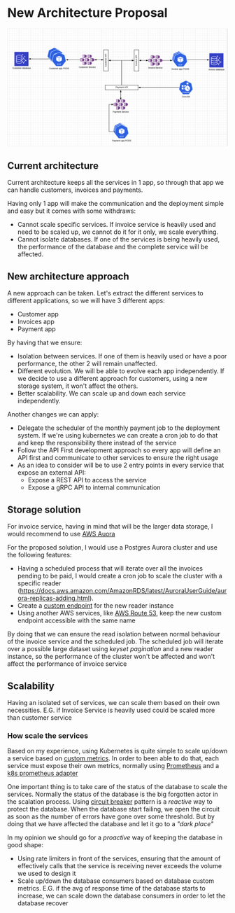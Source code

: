 # New Architecture Proposal 

![Architecture version 2.0](anteus_architecture_2.0.png)

## Current architecture
Current architecture keeps all the services in 1 app, so through that app we can handle customers, invoices and payments.

Having only 1 app will make the communication and the deployment simple and easy but it comes with some withdraws:
* Cannot scale specific services. If invoice service is heavily used and need to be scaled up, we cannot do it for it only, we scale everything.
* Cannot isolate databases. If one of the services is being heavily used, the performance of the database and the complete service will be affected.

## New architecture approach
A new approach can be taken. Let's extract the different services to different applications, so we will have 3 different apps:
* Customer app
* Invoices app
* Payment app

By having that we ensure:
* Isolation between services. If one of them is heavily used or have a poor performance, the other 2 will remain unaffected.
* Different evolution. We will be able to evolve each app independently. If we decide to use a different approach for customers, using a new storage system, it won't affect the others.
* Better scalability. We can scale up and down each service independently.

Another changes we can apply:
* Delegate the scheduler of the monthly payment job to the deployment system. If we're using kubernetes we can create a cron job to do that and keep the responsibility there instead of the service
* Follow the API First development approach so every app will define an API first and communicate to other services to ensure the right usage
* As an idea to consider will be to use 2 entry points in every service that expose an external API:
  * Expose a REST API to access the service
  * Expose a gRPC API to internal communication

## Storage solution
For invoice service, having in mind that will be the larger data storage, I would recommend to use [AWS Auora](https://aws.amazon.com/rds/aurora/)

For the proposed solution, I would use a Postgres Aurora cluster and use the following features:
* Having a scheduled process that will iterate over all the invoices pending to be paid, I would create a cron job to scale the cluster with a specific reader (https://docs.aws.amazon.com/AmazonRDS/latest/AuroraUserGuide/aurora-replicas-adding.html).
* Create a [custom endpoint](https://docs.aws.amazon.com/AmazonRDS/latest/AuroraUserGuide/Aurora.Overview.Endpoints.html#aurora-custom-endpoint-creating) for the new reader instance
* Using another AWS services, like [AWS Route 53](https://aws.amazon.com/route53/), keep the new custom endpoint accessible with the same name

By doing that we can ensure the read isolation between normal behaviour of the invoice service and the scheduled job. The scheduled job will iterate over a possible large dataset using *keyset pagination* and a new reader instance, 
so the performance of the cluster won't be affected and won't affect the performance of invoice service


## Scalability
Having an isolated set of services, we can scale them based on their own necessities. E.G. if Invoice Service is heavily used could be scaled more than customer service

### How scale the services
Based on my experience, using Kubernetes is quite simple to scale up/down a service based on [custom metrics](https://learnk8s.io/autoscaling-apps-kubernetes). 
In order to been able to do that, each service must expose their own metrics, normally using [Prometheus](https://prometheus.io/) and a [k8s prometheus adapter](https://github.com/kubernetes-sigs/prometheus-adapter)

One important thing is to take care of the status of the database to scale the services. Normally the status of the database is the big forgotten actor in the scalation process. 
Using [circuit breaker](https://martinfowler.com/bliki/CircuitBreaker.html) pattern is a *reactive* way to protect the database. When the database start failing, we open the circuit as soon as the number of errors have gone over some threshold.
But by doing that we have affected the database and let it go to a *"dark place"*

In my opinion we should go for a *proactive* way of keeping the database in good shape:
* Using rate limiters in front of the services, ensuring that the amount of effectively calls that the service is receiving never exceeds the volume we used to design it
* Scale up/down the database consumers based on database custom metrics. E.G. if the avg of response time of the database starts to increase, we can scale down the database consumers in order to let the database recover
